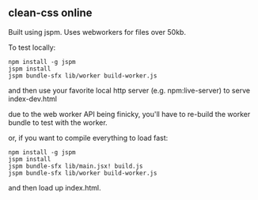 clean-css online
---------------

Built using jspm.
Uses webworkers for files over 50kb.

To test locally:

````
npm install -g jspm
jspm install
jspm bundle-sfx lib/worker build-worker.js
````
and then use your favorite local http server (e.g. npm:live-server) to serve index-dev.html

due to the web worker API being finicky, you'll have to re-build the worker bundle to test with the worker.

or, if you want to compile everything to load fast:
````
npm install -g jspm
jspm install
jspm bundle-sfx lib/main.jsx! build.js
jspm bundle-sfx lib/worker build-worker.js
````
and then load up index.html.


